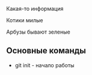 Какая-то информация

Котики милые

Арбузы бывают зеленые

## Основные команды ##

- git init - начало работы 